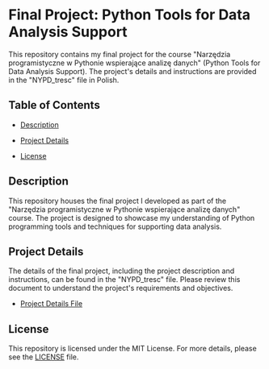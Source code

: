 # Final Project: Python Tools for Data Analysis Support

This repository contains my final project for the course "Narzędzia programistyczne w Pythonie wspierające analizę danych" (Python Tools for Data Analysis Support). The project's details and instructions are provided in the "NYPD_tresc" file in Polish.

## Table of Contents
- [Description](#description)
- [Project Details](#project-details)

- [License](#license)

## Description

This repository houses the final project I developed as part of the "Narzędzia programistyczne w Pythonie wspierające analizę danych" course. The project is designed to showcase my understanding of Python programming tools and techniques for supporting data analysis.

## Project Details

The details of the final project, including the project description and instructions, can be found in the "NYPD_tresc" file. Please review this document to understand the project's requirements and objectives.

- [Project Details File](/NYPD_tresc.pdf)

## License

This repository is licensed under the MIT License. For more details, please see the [LICENSE](/LICENSE) file.
